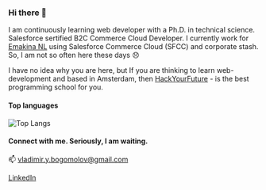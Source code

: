 ### Hi there 👋

<!--
**vladimir-bogomolov/vladimir-bogomolov** is a ✨ _special_ ✨ repository because its `README.md` (this file) appears on your GitHub profile.

Here are some ideas to get you started:

- 🔭 I’m currently working on ...
- 🌱 I’m currently learning ...
- 👯 I’m looking to collaborate on ...
- 🤔 I’m looking for help with ...
- 💬 Ask me about ...
- 📫 How to reach me: ...
- 😄 Pronouns: ...
- ⚡ Fun fact: ...
-->
I am continuously learning web developer with a Ph.D. in technical science. Salesforce sertified B2C Commerce Cloud Developer. I currently work for [Emakina NL](https://jobs.emakina.nl/) using Salesforce Commerce Cloud (SFCC) and corporate stash. So, I am not so often here these days 😞
<!-- I have side project the [Frood App](https://froodapp.com/). Take a look!  -->
I have no idea why you are here, but If you are thinking to learn web-development and based in Amsterdam, then [HackYourFuture](https://www.hackyourfuture.net/) - is the best programming school for you.

<!-- #### GitHub stats
![Vladimir's github stats](https://github-readme-stats.vercel.app/api?username=vladimir-bogomolov) -->

#### Top languages
![Top Langs](https://github-readme-stats.vercel.app/api/top-langs/?username=vladimir-bogomolov)

#### Connect with me. Seriously, I am waiting.
📫 vladimir.y.bogomolov@gmail.com

[LinkedIn](https://www.linkedin.com/in/vladi-bogomolov/)
